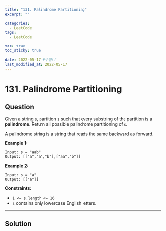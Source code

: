 ```yaml
---
title: "131. Palindrome Partitioning"
excerpt: ""

categories:
  - LeetCode
tags:
  - LeetCode

toc: true
toc_sticky: true
 
date: 2022-05-17 #수정!!
last_modified_at: 2022-05-17
---
```

# 131. Palindrome Partitioning
## **Question**
Given a string `s`, partition `s` such that every substring of the partition is a **palindrome**. Return all possible palindrome partitioning of `s`.

A palindrome string is a string that reads the same backward as forward.


**Example 1:**
```
Input: s = "aab"
Output: [["a","a","b"],["aa","b"]]
```
**Example 2:**
```
Input: s = "a"
Output: [["a"]]
```
<!-- **Example 3:**
```

``` -->
**Constraints:**
- `1 <= s.length <= 16`
- `s` contains only lowercase English letters.
---
## **Solution**
```python

```